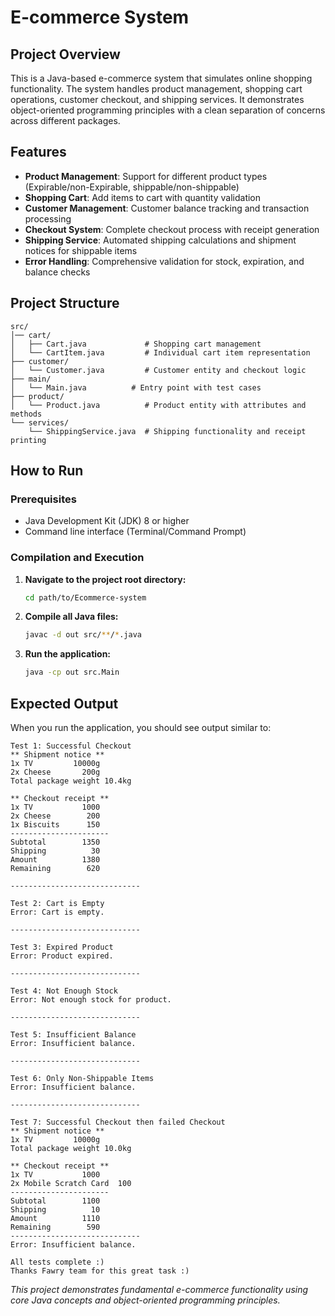 # E-commerce System

## Project Overview

This is a Java-based e-commerce system that simulates online shopping functionality. The system handles product management, shopping cart operations, customer checkout, and shipping services. It demonstrates object-oriented programming principles with a clean separation of concerns across different packages.

## Features

- **Product Management**: Support for different product types (Expirable/non-Expirable, shippable/non-shippable)
- **Shopping Cart**: Add items to cart with quantity validation
- **Customer Management**: Customer balance tracking and transaction processing
- **Checkout System**: Complete checkout process with receipt generation
- **Shipping Service**: Automated shipping calculations and shipment notices for shippable items
- **Error Handling**: Comprehensive validation for stock, expiration, and balance checks

## Project Structure

```
src/
│── cart/
│   ├── Cart.java             # Shopping cart management
│   └── CartItem.java         # Individual cart item representation
├── customer/
│   └── Customer.java         # Customer entity and checkout logic
├── main/
│   └── Main.java          # Entry point with test cases
├── product/
│   └── Product.java          # Product entity with attributes and methods
└── services/
    └── ShippingService.java  # Shipping functionality and receipt printing
```

## How to Run

### Prerequisites

- Java Development Kit (JDK) 8 or higher
- Command line interface (Terminal/Command Prompt)

### Compilation and Execution

1. **Navigate to the project root directory:**

   ```bash
   cd path/to/Ecommerce-system
   ```

2. **Compile all Java files:**

   ```bash
   javac -d out src/**/*.java
   ```

3. **Run the application:**
   ```bash
   java -cp out src.Main
   ```

## Expected Output

When you run the application, you should see output similar to:

```
Test 1: Successful Checkout
** Shipment notice **
1x TV         10000g
2x Cheese       200g
Total package weight 10.4kg

** Checkout receipt **
1x TV           1000
2x Cheese        200
1x Biscuits      150
----------------------
Subtotal        1350
Shipping          30
Amount          1380
Remaining        620

-----------------------------

Test 2: Cart is Empty
Error: Cart is empty.

-----------------------------

Test 3: Expired Product
Error: Product expired.

-----------------------------

Test 4: Not Enough Stock
Error: Not enough stock for product.

-----------------------------

Test 5: Insufficient Balance
Error: Insufficient balance.

-----------------------------

Test 6: Only Non-Shippable Items
Error: Insufficient balance.

-----------------------------

Test 7: Successful Checkout then failed Checkout
** Shipment notice **
1x TV         10000g
Total package weight 10.0kg

** Checkout receipt **
1x TV           1000
2x Mobile Scratch Card  100
----------------------
Subtotal        1100
Shipping          10
Amount          1110
Remaining        590
-----------------------------
Error: Insufficient balance.

All tests complete :)
Thanks Fawry team for this great task :)
```

_This project demonstrates fundamental e-commerce functionality using core Java concepts and object-oriented programming principles._
